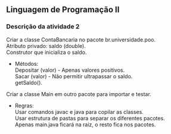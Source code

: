 ## Linguagem de Programação II
### Descrição da atividade 2

Criar a classe ContaBancaria no pacote br.universidade.poo.\
Atributo privado: saldo (double).\
Construtor que inicializa o saldo.

* Métodos:\
    Depositar (valor) - Apenas valores positivos.\
    Sacar (valor) - Não permitir ultrapassar o saldo.\
    getSaldo().

Criar a classe Main em outro pacote para importar e testar.

* Regras:\
    Usar comandos javac e java para copilar as classes.\
    Usar estrutura de pastas para separar os diferentes pacotes.\
    Apenas main.java ficará na raiz, o resto fica nos pacotes.

